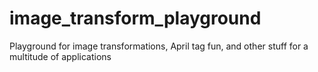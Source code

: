 # image_transform_playground
Playground for image transformations, April tag fun, and other stuff for a multitude of applications 
